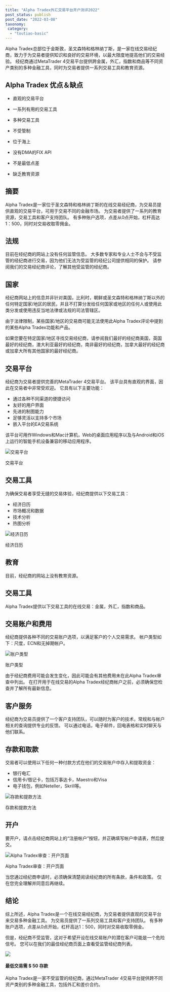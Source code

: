 ```yaml
---
title: "Alpha Tradex外汇交易平台开户测评2022"
post_status: publish
post_date: "2022-03-08"
taxonomy:
 category: 
  - "toutiao-basic"
---
```


Alpha Tradex总部位于金斯敦，圣文森特和格林纳丁斯，是一家在线交易经纪商，致力于为交易者提供知识和良好的交易环境，以最大限度地提高他们的交易经验。 经纪商通过MetaTrader 4交易平台提供跨金属，外汇，指数和商品等不同资产类别的多种金融工具，同时为交易者提供一系列交易工具和教育资源。

## Alpha Tradex 优点＆缺点

- 直观的交易平台
    
- 一系列有用的交易工具
    
- 多种交易工具
    
- 不受管制
    
- 位于海上
    
- 没有DMA的FIX API
    
- 不是最低点差
    
- 缺乏教育资源
    

## 摘要

Alpha Tradex是一家位于圣文森特和格林纳丁斯的在线交易经纪商，为交易员提供直观的交易平台，可用于交易不同的金融市场。 为交易者提供了一系列的教育资源，交易工具和客户支持团队。 有多种账户选项，点差从0点开始，杠杆高达1：500，同时对交易收取零佣金。

## 法规

目前在经纪商的网站上没有任何监管信息。 大多数专家和专业人士不会与不受监管的经纪商进行交易，因为他们无法为受监管的经纪公司提供相同的保护。 请参阅我们的交易经纪商评论，了解其他受监管的经纪商。

## 国家

经纪商网站上的信息并非针对美国，比利时，朝鲜或圣文森特和格林纳丁斯以外的任何特定国家/地区的居民，并且不打算分发给任何国家或地区的任何人或使用此类分发或使用违反当地法律或法规的司法管辖区。

由于法律限制，某些国家/地区的交易商可能无法使用此Alpha Tradex评论中提到的某些Alpha Tradex功能和产品。

如果您要在特定国家/地区寻找交易经纪商，请参阅我们最好的经纪商美国，英国最好的经纪商，澳大利亚最好的经纪商，南非最好的经纪商，加拿大最好的经纪商或加拿大所有其他国家的最好经纪商。

## 交易平台

经纪商为交易者提供完善的MetaTrader 4交易平台。 该平台具有直观的界面，因此在交易者中非常受欢迎。 它具有以下主要功能：

- 通过各种不同渠道的便捷访问
- 友好的用户界面
- 先进的制图能力
- 足够灵活以支持多个市场
- 嵌入平台的EA交易系统

该平台可用作Windows和Mac计算机，Web的桌面应用程序以及与Android和iOS上运行的智能手机设备兼容的移动应用程序。

![交易平台](https://cdn.fendou.la/funstoutiao/2020/11/Alpha-Tradex-Review-Trading-Platform-1024x444.jpg "交易平台")

交易平台

## 交易工具

为确保交易者享受无缝的交易体验，经纪商提供以下交易工具：

- 经济日历
- 市场概况和数据
- 技术分析
- 热图分析

![经济日历](https://cdn.fendou.la/funstoutiao/2020/11/Alpha-Tradex-Economic-Calendar-671x1024.jpg "经济日历")

经济日历

## 教育

目前，经纪商的网站上没有教育资源。

## 交易工具

Alpha Tradex提供以下交易工具的在线交易：金属，外汇，指数和商品。

## 交易账户和费用

经纪商提供各种不同的交易账户选项，以满足客户的个人交易需求。 帐户类型如下：尺度，ECN和无掉期帐户。

![账户类型](https://cdn.fendou.la/funstoutiao/2020/11/Alpha-Tradex-Review-Account-Types-1024x586.jpg "账户类型")

账户类型

由于经纪商费用可能会发生变化，因此可能会有其他费用未在此Alpha Tradex审查中列出。 在打开用于在线交易的Alpha Tradex经纪商帐户之前，必须确保您检查并了解所有最新信息。

## 客户服务

经纪商为交易员提供了一个客户支持团队，可以随时为客户的技术，常规和与帐户相关的查询提供专业的反馈。 可以通过电话，电子邮件，回电表格和实时聊天与他们联系。

## 存款和取款

交易者可以使用以下任何一种付款方式在他们的交易账户中存入和提取资金：

- 银行电汇
- 信用卡/借记卡，包括万事达卡，Maestro和Visa
- 电子钱包，例如Neteller，Skrill等。

![存款和提款方法](https://cdn.fendou.la/funstoutiao/2020/11/Alpha-Tradex-Review-Deposit-and-Withdrawal-Methods-.jpg "存款和提款方法")

存款和提款方法

## 开户

要开户，请点击经纪商网站上的“注册帐户”按钮，并正确填写帐户申请表，然后提交。

![Alpha Tradex审查：开户页面](https://cdn.fendou.la/funstoutiao/2020/11/Alpha-Tradex-Review-Account-Opening-Page--527x1024.jpg "Alpha Tradex审查：开户页面")

Alpha Tradex审查：开户页面

当您通过经纪商申请时，必须确保清楚阅读经纪商的所有条款，条件和政策。 仅在您完全理解并同意后再继续。

## 结论

综上所述，Alpha Tradex是一个在线交易经纪商，为交易者提供直观的交易平台来交易多种金融工具。 为交易员提供了一系列交易工具和客户支持团队。 有多种账户选项，点差从0点开始，杠杆高达1：500，同时对交易收取零佣金。

但是，经纪商不受监管，这对于希望开设在线交易账户的潜在客户可能是一个危险信号。 您可以在我们的最佳经纪商页面上查看受监管经纪商列表。

![](https://cdn.fendou.la/funstoutiao/2020/11/Alpha-Tradex-Logo.png)

#### 最低交易需 **$ 50** 存款

Alpha Tradex是一家不受监管的经纪商，通过MetaTrader 4交易平台提供跨不同资产类别的多种金融工具，包括外汇和差价合约。
